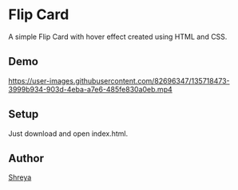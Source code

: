 # Flip Card
A simple Flip Card with hover effect created using HTML and CSS.

## Demo
https://user-images.githubusercontent.com/82696347/135718473-3999b934-903d-4eba-a7e6-485fe830a0eb.mp4

## Setup
Just download and open index.html.

## Author
[Shreya](https://github.com/shreyamedehal)

